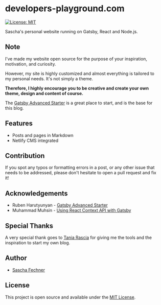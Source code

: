 # developers-playground.com

[![License: MIT](https://img.shields.io/badge/License-MIT-blue.svg)](https://opensource.org/licenses/MIT)

Sascha's personal website running on Gatsby, React and Node.js.

## Note

I've made my website open source for the purpose of your inspiration, motivation, and curiosity.

However, my site is highly customized and almost everything is tailored to my personal needs. It's not simply a theme.

**Therefore, I highly encourage you to be creative and create your own theme, design and content of course.**

The [Gatsby Advanced Starter](https://github.com/vagr9k/gatsby-advanced-starter/) is a great place to start, and is the base for this blog.

## Features

- Posts and pages in Markdown
- Netlify CMS integrated

## Contribution

If you spot any typos or formatting errors in a post, or any other issue that
needs to be addressed, please don't hesitate to open a pull request and fix it!

## Acknowledgements

- Ruben Harutyunyan - [Gatsby Advanced Starter](https://github.com/vagr9k/gatsby-advanced-starter/)
- Muhammad Muhsin - [Using React Context API with Gatsby](https://www.gatsbyjs.org/blog/2019-01-31-using-react-context-api-with-gatsby/)

## Special Thanks
A very special thank goes to [Tania Rascia](https://taniarascia.com) for giving me the tools and the inspiration to start my own blog.

## Author

- [Sascha Fechner](https://developers-playground.com)

## License

This project is open source and available under the [MIT License](LICENSE).